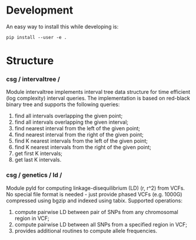 # Development

An easy way to install this while developing is: 

```
pip install --user -e .
```

# Structure

### csg / intervaltree /
Module intervaltree implements interval tree data structure for time efficient (log complexity) interval queries. The implementation is based on red-black binary tree and supports the following queries: 
1. find all intervals overlapping the given point; 
2. find all intervals overlapping the given interval; 
3. find nearest interval from the left of the given point; 
4. find nearest interval from the right of the given point; 
5. find K nearest intervals from the left of the given point; 
6. find K nearest intervals from the right of the given point; 
7. get first K intervals; 
8. get last K intervals.

### csg / genetics / ld /
Module pyld for computing linkage-disequilibrium (LD) (r, r^2) from VCFs. No special file format is needed - just provide phased VCFs (e.g. 1000G) compressed using bgzip and indexed using tabix. Supported operations: 
1. compute pairwise LD between pair of SNPs from any chromosomal region in VCF;
2. compute pairwise LD between all SNPs from a specified region in VCF;
3. provides additional routines to compute allele frequencies.

